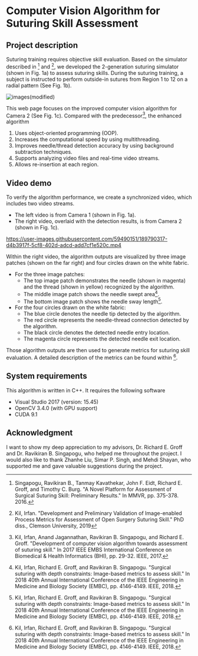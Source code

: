 # Computer Vision Algorithm for Suturing Skill Assessment
## Project description
Suturing training requires objective skill evaluation. Based on the simulator described in [^first_paper] and [^dissertation], we developed the 2-generation suturing simulator (shown in Fig. 1a) to assess suturing skills. During the suturing training, a subject is instructed to perform outside-in sutures from Region 1 to 12 on a radial pattern (See Fig. 1b).

![images(modified)](https://user-images.githubusercontent.com/59490151/188658567-7e6c8b6e-1a1d-4193-a881-6af3391c2493.png)

This web page focuses on the improved computer vision algorithm for Camera 2 (See Fig. 1c). Compared with the predecessor[^2017paper], the enhanced algorithm
1. Uses object-oriented programming (OOP).
2. Increases the computational speed by using multithreading.
3. Improves needle/thread detection accuracy by using background subtraction techniques.
4. Supports analyzing video files and real-time video streams.
5. Allows re-insertion at each region.

[^first_paper]:
    Singapogu, Ravikiran B., Tanmay Kavathekar, John F. Eidt, Richard E. Groff, and Timothy C. Burg. "A Novel Platform for Assessment of Surgical Suturing Skill: Preliminary Results." In MMVR, pp. 375-378. 2016.

[^dissertation]:
    Kil, Irfan. "Development and Preliminary Validation of Image-enabled Process Metrics for Assessment of Open Surgery Suturing Skill." PhD diss., Clemson University, 2019

[^2017paper]:
    Kil, Irfan, Anand Jagannathan, Ravikiran B. Singapogu, and Richard E. Groff. "Development of computer vision algorithm towards assessment of suturing skill." In 2017 IEEE EMBS International Conference on Biomedical & Health Informatics (BHI), pp. 29-32. IEEE, 2017.

## Video demo
To verify the algorithm performance, we create a synchronized video, which includes two video streams.
- The left video is from Camera 1 (shown in Fig. 1a).
- The right video, overlaid with the detection results, is from Camera 2 (shown in Fig. 1c).

https://user-images.githubusercontent.com/59490151/189790317-d4b3917f-5cf8-402d-adcd-add7cf1e520c.mp4

Within the right video, the algorithm outputs are visualized by three image patches (shown on the far right) and four circles drawn on the white fabric. 
- For the three image patches:
  - The top image patch demonstrates the needle (shown in magenta) and the thread (shown in yellow) recognized by the algorithm. 
  - The middle image patch shows the needle swept area[^2018paper].
  - The bottom image patch shows the needle sway length[^2018paper].
- For the four circles drawn on the white fabric:
  - The blue circle denotes the needle tip detected by the algorithm.
  - The red circle represents the needle-thread connection detected by the algorithm.
  - The black circle denotes the detected needle entry location.
  - The magenta circle represents the detected needle exit location.
  
Those algorithm outputs are then used to generate metrics for suturing skill evaluation. A detailed description of the metrics can be found within [^2018paper].

[^2018paper]:
    Kil, Irfan, Richard E. Groff, and Ravikiran B. Singapogu. "Surgical suturing with depth constraints: Image-based metrics to assess skill." In 2018 40th Annual International Conference of the IEEE Engineering in Medicine and Biology Society (EMBC), pp. 4146-4149. IEEE, 2018.

## System requirements
This algorithm is written in C++. It requires the following software
- Visual Studio 2017 (version: 15.45)
- OpenCV 3.4.0 (with GPU support)
- CUDA 9.1

## Acknowledgment
I want to show my deep appreciation to my advisors, Dr. Richard E. Groff and Dr. Ravikiran B. Singapogu, who helped me throughout the project. I would also like to thank Zhanhe Liu, Simar P. Singh, and Mehdi Shayan, who supported me and gave valuable suggestions during the project.

